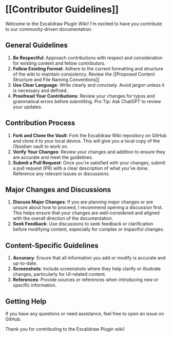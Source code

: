 # [[Contributor Guidelines]]

Welcome to the Excalidraw Plugin Wiki! I'm excited to have you contribute to our community-driven documentation.

## General Guidelines

1. **Be Respectful**: Approach contributions with respect and consideration for existing content and fellow contributors.
2. **Follow Existing Format**: Adhere to the current formatting and structure of the wiki to maintain consistency. Review the [[Proposed Content Structure and File Naming Conventions]]
3. **Use Clear Language**: Write clearly and concisely. Avoid jargon unless it is necessary and defined.
4. **Proofread Your Contributions**: Review your changes for typos and grammatical errors before submitting. Pro Tip: Ask ChatGPT to review your updates.

## Contribution Process

1. **Fork and Clone the Vault**: Fork the Excalidraw Wiki repository on GitHub and clone it to your local device. This will give you a local copy of the Obsidian vault to work on.
2. **Verify Your Changes**: Review your changes and addition to ensure they are accurate and meet the guidelines.
4. **Submit a Pull Request**: Once you're satisfied with your changes, submit a pull request (PR) with a clear description of what you’ve done. Reference any relevant issues or discussions.

## Major Changes and Discussions

1. **Discuss Major Changes**: If you are planning major changes or are unsure about how to proceed, I recommend opening a discussion first. This helps ensure that your changes are well-considered and aligned with the overall direction of the documentation.
2. **Seek Feedback**: Use discussions to seek feedback or clarification before modifying content, especially for complex or impactful changes.

## Content-Specific Guidelines

1. **Accuracy**: Ensure that all information you add or modify is accurate and up-to-date.
2. **Screenshots**: Include screenshots where they help clarify or illustrate changes, particularly for UI-related content.
3. **References**: Provide sources or references when introducing new or specific information.

## Getting Help

If you have any questions or need assistance, feel free to open an issue on GitHub.

Thank you for contributing to the Excalidraw Plugin wiki!
